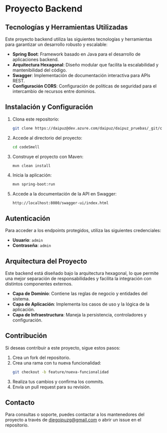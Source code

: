 # Proyecto Backend

## Tecnologías y Herramientas Utilizadas

Este proyecto backend utiliza las siguientes tecnologías y herramientas para garantizar un desarrollo robusto y escalable:

- **Spring Boot**: Framework basado en Java para el desarrollo de aplicaciones backend.
- **Arquitectura Hexagonal**: Diseño modular que facilita la escalabilidad y mantenibilidad del código.
- **Swagger**: Implementación de documentación interactiva para APIs REST.
- **Configuración CORS**: Configuración de políticas de seguridad para el intercambio de recursos entre dominios.

## Instalación y Configuración

1. Clona este repositorio:
   ```bash
   git clone https://daipuz@dev.azure.com/daipuz/daipuz_pruebas/_git/codeSmell
   ```

2. Accede al directorio del proyecto:
   ```bash
   cd codeSmell
   ```

3. Construye el proyecto con Maven:
   ```bash
   mvn clean install
   ```

4. Inicia la aplicación:
   ```bash
   mvn spring-boot:run
   ```

5. Accede a la documentación de la API en Swagger:
   ```
   http://localhost:8080/swagger-ui/index.html
   ```

## Autenticación

Para acceder a los endpoints protegidos, utiliza las siguientes credenciales:

- **Usuario**: `admin`
- **Contraseña**: `admin`

## Arquitectura del Proyecto

Este backend está diseñado bajo la arquitectura hexagonal, lo que permite una mejor separación de responsabilidades y facilita la integración con distintos componentes externos.

- **Capa de Dominio**: Contiene las reglas de negocio y entidades del sistema.
- **Capa de Aplicación**: Implementa los casos de uso y la lógica de la aplicación.
- **Capa de Infraestructura**: Maneja la persistencia, controladores y configuración.

## Contribución

Si deseas contribuir a este proyecto, sigue estos pasos:

1. Crea un fork del repositorio.
2. Crea una rama con tu nueva funcionalidad:
   ```bash
   git checkout -b feature/nueva-funcionalidad
   ```
3. Realiza tus cambios y confirma los commits.
4. Envía un pull request para su revisión.

## Contacto

Para consultas o soporte, puedes contactar a los mantenedores del proyecto a través de diegoipuzg@gmail.com o abrir un issue en el repositorio.